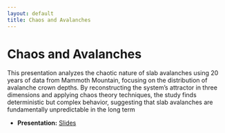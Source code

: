 ```yaml
---
layout: default
title: Chaos and Avalanches
---
```


# Chaos and Avalanches

This presentation analyzes the chaotic nature of slab avalanches using 20 years of data from Mammoth Mountain, focusing on the distribution of avalanche crown depths. By reconstructing the system’s attractor in three dimensions and applying chaos theory techniques, the study finds deterministic but complex behavior, suggesting that slab avalanches are fundamentally unpredictable in the long term

- **Presentation:** [Slides](https://github.com/dsatt30/Chaos-and-Avalanches/blob/main/slides.pptx)
